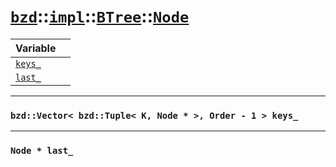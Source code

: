 # [`bzd`](../../../../index.md)::[`impl`](../../../index.md)::[`BTree`](../../index.md)::[`Node`](../index.md)


|Variable||
|:---|:---|
|[`keys_`](./index.md)||
|[`last_`](./index.md)||
------
### `bzd::Vector< bzd::Tuple< K, Node * >, Order - 1 > keys_`

------
### `Node * last_`

